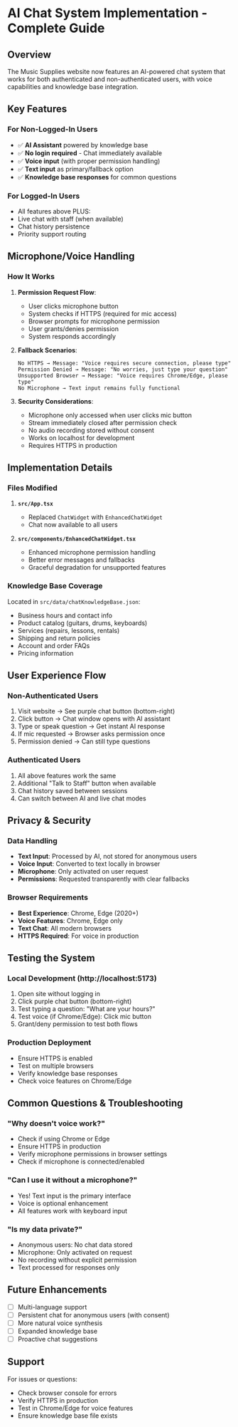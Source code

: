 # AI Chat System Implementation - Complete Guide

## Overview
The Music Supplies website now features an AI-powered chat system that works for both authenticated and non-authenticated users, with voice capabilities and knowledge base integration.

## Key Features

### For Non-Logged-In Users
- ✅ **AI Assistant** powered by knowledge base
- ✅ **No login required** - Chat immediately available
- ✅ **Voice input** (with proper permission handling)
- ✅ **Text input** as primary/fallback option
- ✅ **Knowledge base responses** for common questions

### For Logged-In Users
- All features above PLUS:
- Live chat with staff (when available)
- Chat history persistence
- Priority support routing

## Microphone/Voice Handling

### How It Works
1. **Permission Request Flow**:
   - User clicks microphone button
   - System checks if HTTPS (required for mic access)
   - Browser prompts for microphone permission
   - User grants/denies permission
   - System responds accordingly

2. **Fallback Scenarios**:
   ```
   No HTTPS → Message: "Voice requires secure connection, please type"
   Permission Denied → Message: "No worries, just type your question"
   Unsupported Browser → Message: "Voice requires Chrome/Edge, please type"
   No Microphone → Text input remains fully functional
   ```

3. **Security Considerations**:
   - Microphone only accessed when user clicks mic button
   - Stream immediately closed after permission check
   - No audio recording stored without consent
   - Works on localhost for development
   - Requires HTTPS in production

## Implementation Details

### Files Modified
1. **`src/App.tsx`**
   - Replaced `ChatWidget` with `EnhancedChatWidget`
   - Chat now available to all users

2. **`src/components/EnhancedChatWidget.tsx`**
   - Enhanced microphone permission handling
   - Better error messages and fallbacks
   - Graceful degradation for unsupported features

### Knowledge Base Coverage
Located in `src/data/chatKnowledgeBase.json`:
- Business hours and contact info
- Product catalog (guitars, drums, keyboards)
- Services (repairs, lessons, rentals)
- Shipping and return policies
- Account and order FAQs
- Pricing information

## User Experience Flow

### Non-Authenticated Users
1. Visit website → See purple chat button (bottom-right)
2. Click button → Chat window opens with AI assistant
3. Type or speak question → Get instant AI response
4. If mic requested → Browser asks permission once
5. Permission denied → Can still type questions

### Authenticated Users
1. All above features work the same
2. Additional "Talk to Staff" button when available
3. Chat history saved between sessions
4. Can switch between AI and live chat modes

## Privacy & Security

### Data Handling
- **Text Input**: Processed by AI, not stored for anonymous users
- **Voice Input**: Converted to text locally in browser
- **Microphone**: Only activated on user request
- **Permissions**: Requested transparently with clear fallbacks

### Browser Requirements
- **Best Experience**: Chrome, Edge (2020+)
- **Voice Features**: Chrome, Edge only
- **Text Chat**: All modern browsers
- **HTTPS Required**: For voice in production

## Testing the System

### Local Development (http://localhost:5173)
1. Open site without logging in
2. Click purple chat button (bottom-right)
3. Test typing a question: "What are your hours?"
4. Test voice (if Chrome/Edge): Click mic button
5. Grant/deny permission to test both flows

### Production Deployment
- Ensure HTTPS is enabled
- Test on multiple browsers
- Verify knowledge base responses
- Check voice features on Chrome/Edge

## Common Questions & Troubleshooting

### "Why doesn't voice work?"
- Check if using Chrome or Edge
- Ensure HTTPS in production
- Verify microphone permissions in browser settings
- Check if microphone is connected/enabled

### "Can I use it without a microphone?"
- Yes! Text input is the primary interface
- Voice is optional enhancement
- All features work with keyboard input

### "Is my data private?"
- Anonymous users: No chat data stored
- Microphone: Only activated on request
- No recording without explicit permission
- Text processed for responses only

## Future Enhancements
- [ ] Multi-language support
- [ ] Persistent chat for anonymous users (with consent)
- [ ] More natural voice synthesis
- [ ] Expanded knowledge base
- [ ] Proactive chat suggestions

## Support
For issues or questions:
- Check browser console for errors
- Verify HTTPS in production
- Test in Chrome/Edge for voice features
- Ensure knowledge base file exists